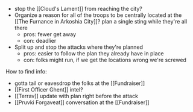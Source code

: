 * stop the [[Cloud's Lament]] from reaching the city?
* Organize a reason for all of the troops to be centrally located at the [[The Furnance in Arkoshia City]]? plan a single sting while they're all there 
	* pros: fewer get away
	* con: deadlier
* Split up and stop the attacks where they're planned
	* pros: easier to follow the plan they already have in place
	* con: folks might run, if we get the locations wrong we're screwed

How to find info:
* gotta tail or eavesdrop the folks at the [[Fundraiser]]
* [[First Officer Ghent]] intel?
* [[Terrav]] update with plan right before the attack
* [[Pruvki Forgaveat]] conversation at the [[Fundraiser]]